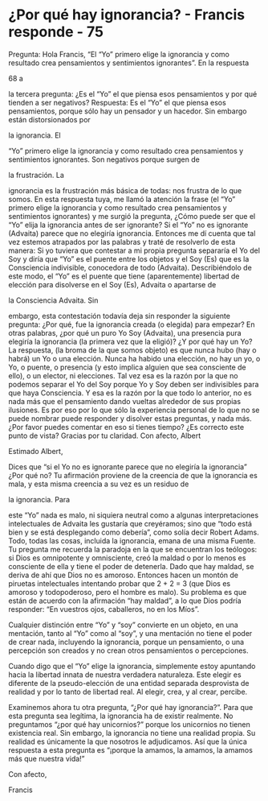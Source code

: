 # ¿Por qué hay ignorancia? - Francis responde - 75

Pregunta: Hola Francis, &ldquo;El &ldquo;Yo&rdquo; primero elige la ignorancia y como resultado crea pensamientos y sentimientos ignorantes&rdquo;. En la respuesta 

68 a

 la tercera pregunta: &iquest;Es el &ldquo;Yo&rdquo; el que piensa esos pensamientos y por qu&eacute; tienden a ser negativos? Respuesta: Es el &ldquo;Yo&rdquo; el que piensa esos pensamientos, porque s&oacute;lo hay un pensador y un hacedor. Sin embargo est&aacute;n distorsionados por 

la ignorancia. El

 &ldquo;Yo&rdquo; primero elige la ignorancia y como resultado crea pensamientos y sentimientos ignorantes. Son negativos porque surgen de 

la frustraci&oacute;n. La

 ignorancia es la frustraci&oacute;n m&aacute;s b&aacute;sica de todas: nos frustra de lo que somos. En esta respuesta tuya, me llam&oacute; la atenci&oacute;n la frase (el &ldquo;Yo&rdquo; primero elige la ignorancia y como resultado crea pensamientos y sentimientos ignorantes) y me surgi&oacute; la pregunta, &iquest;C&oacute;mo puede ser que el &ldquo;Yo&rdquo; elija la ignorancia antes de ser ignorante? Si el &ldquo;Yo&rdquo; no es ignorante (Advaita) parece que no elegir&iacute;a ignorancia. Entonces me d&iacute; cuenta que tal vez estemos atrapados por las palabras y trat&eacute; de resolverlo de esta manera: Si yo tuviera que contestar a mi propia pregunta separar&iacute;a el Yo del Soy y dir&iacute;a que &ldquo;Yo&rdquo; es el puente entre los objetos y el Soy (Es) que es la Consciencia indivisible, conocedora de todo (Advaita). Describi&eacute;ndolo de este modo, el &ldquo;Yo&rdquo; es el puente que tiene (aparentemente) libertad de elecci&oacute;n para disolverse en el Soy (Es), Advaita o apartarse de 

la Consciencia Advaita. Sin

 embargo, esta contestaci&oacute;n todav&iacute;a deja sin responder la siguiente pregunta: &iquest;Por qu&eacute;, fue la ignorancia creada (o elegida) para empezar? En otras palabras, &iquest;por qu&eacute; un puro Yo Soy (Advaita), una presencia pura elegir&iacute;a la ignorancia (la primera vez que la eligi&oacute;)? &iquest;Y por qu&eacute; hay un Yo? La respuesta, (la broma de la que somos objeto) es que nunca hubo (hay o habr&aacute;) un Yo o una elecci&oacute;n. Nunca ha habido una elecci&oacute;n, no hay un yo, o Yo, o puente, o presencia (y esto implica alguien que sea consciente de ello), o un elector, ni elecciones. Tal vez esa es la raz&oacute;n por la que no podemos separar el Yo del Soy porque Yo y Soy deben ser indivisibles para que haya Consciencia. Y esa es la raz&oacute;n por la que todo lo anterior, no es nada m&aacute;s que el pensamiento dando vueltas alrededor de sus propias ilusiones. Es por eso por lo que s&oacute;lo la experiencia personal de lo que no se puede nombrar puede responder y disolver estas preguntas, y nada m&aacute;s. &iquest;Por favor puedes comentar en eso si tienes tiempo? &iquest;Es correcto este punto de vista? Gracias por tu claridad. Con afecto, Albert

Estimado Albert,

Dices que &ldquo;si el Yo no es ignorante parece que no elegir&iacute;a la ignorancia&rdquo; &iquest;Por qu&eacute; no? Tu afirmaci&oacute;n proviene de la creencia de que la ignorancia es mala, y esta misma creencia a su vez es un residuo de 

la ignorancia. Para

 este &ldquo;Yo&rdquo; nada es malo, ni siquiera neutral como a algunas interpretaciones intelectuales de Advaita les gustar&iacute;a que crey&eacute;ramos; sino que &ldquo;todo est&aacute; bien y se est&aacute; desplegando como deber&iacute;a&rdquo;, como sol&iacute;a decir Robert Adams. Todo, todas las cosas, incluida la ignorancia, emana de una misma Fuente. Tu pregunta me recuerda la paradoja en la que se encuentran los te&oacute;logos: si Dios es omnipotente y omnisciente, cre&oacute; la maldad o por lo menos es consciente de ella y tiene el poder de detenerla. Dado que hay maldad, se deriva de ah&iacute; que Dios no es amoroso. Entonces hacen un mont&oacute;n de piruetas intelectuales intentando probar que 2 + 2 = 3 (que Dios es amoroso y todopoderoso, pero el hombre es malo). Su problema es que est&aacute;n de acuerdo con la afirmaci&oacute;n &ldquo;hay maldad&rdquo;, a lo que Dios podr&iacute;a responder: &ldquo;En vuestros ojos, caballeros, no en los M&iacute;os&rdquo;.

Cualquier distinci&oacute;n entre &ldquo;Yo&rdquo; y &ldquo;soy&rdquo; convierte en un objeto, en una mentaci&oacute;n, tanto al &ldquo;Yo&rdquo; como al &ldquo;soy&rdquo;, y una mentaci&oacute;n no tiene el poder de crear nada, incluyendo la ignorancia, porque un pensamiento, o una percepci&oacute;n son creados y no crean otros pensamientos o percepciones.

Cuando digo que el &ldquo;Yo&rdquo; elige la ignorancia, simplemente estoy apuntando hacia la libertad innata de nuestra verdadera naturaleza. Este elegir es diferente de la pseudo-elecci&oacute;n de una entidad separada desprovista de realidad y por lo tanto de libertad real. Al elegir, crea, y al crear, percibe.

Examinemos ahora tu otra pregunta, &ldquo;&iquest;Por qu&eacute; hay ignorancia?&rdquo;. Para que esta pregunta sea leg&iacute;tima, la ignorancia ha de existir realmente. No preguntamos &ldquo;&iquest;por qu&eacute; hay unicornios?&rdquo; porque los unicornios no tienen existencia real. Sin embargo, la ignorancia no tiene una realidad propia. Su realidad es &uacute;nicamente la que nosotros le adjudicamos. As&iacute; que la &uacute;nica respuesta a esta pregunta es &ldquo;&iexcl;porque la amamos, la amamos, la amamos m&aacute;s que nuestra vida!&rdquo;

Con afecto, 

Francis

